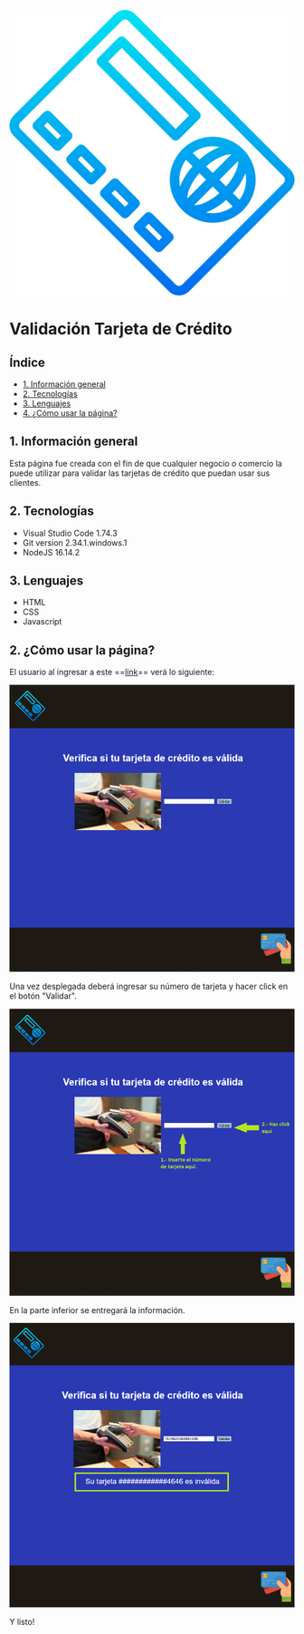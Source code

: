 ![Logo](src\credit-card.png)

# Validación Tarjeta de Crédito

## Índice

* [1. Información general](#1-información-general)
* [2. Tecnologías](#2-tecnologías)
* [3. Lenguajes](#3-lenguajes)
* [4. ¿Cómo usar la página?](#2-¿cómo-usar-la-página) 

## 1. Información general

Esta página fue creada con el fin de que cualquier negocio o comercio la puede utilizar para validar las tarjetas de crédito que puedan usar sus clientes.

## 2. Tecnologías

- Visual Studio Code 1.74.3
- Git version 2.34.1.windows.1
- NodeJS 16.14.2

## 3. Lenguajes

- HTML
- CSS
- Javascript 

## 2. ¿Cómo usar la página?

El usuario al ingresar a este ==[link](https://barbvilla.github.io/DEV004-card-validation/)== verá lo siguiente:

![Sitio](/src/sitio.png)

Una vez desplegada deberá ingresar su número de tarjeta y hacer click en el botón "Validar".

![Indicaciones](/src/sitio_con_pasos.png)

En la parte inferior se entregará la información.

![Respuesta](/src/sitio_con_respuesta.png)

Y listo!